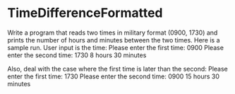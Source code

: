 # TimeDifferenceFormatted

Write a program that reads two times in military format (0900, 1730) and prints the number of hours and minutes between the two times. 
Here is a sample run. User input is the time:
Please enter the first time: 0900 
Please enter the second time: 1730 
8 hours 30 minutes 

Also, deal with the case where the first time is later than the second: 
Please enter the first time: 1730 
Please enter the second time: 0900 
15 hours 30 minutes 
